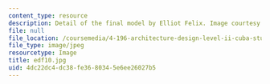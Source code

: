 ```yaml
---
content_type: resource
description: Detail of the final model by Elliot Felix. Image courtesy of OCW.
file: null
file_location: /coursemedia/4-196-architecture-design-level-ii-cuba-studio-spring-2004/4dc22dc4dc38fe3680345e6ee26027b5_edf10.jpg
file_type: image/jpeg
resourcetype: Image
title: edf10.jpg
uid: 4dc22dc4-dc38-fe36-8034-5e6ee26027b5
---
```

